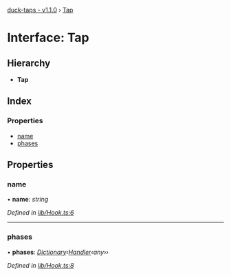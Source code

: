 [duck-taps - v1.1.0](../README.md) › [Tap](tap.md)

# Interface: Tap

## Hierarchy

* **Tap**

## Index

### Properties

* [name](tap.md#name)
* [phases](tap.md#phases)

## Properties

###  name

• **name**: *string*

*Defined in [lib/Hook.ts:6](https://github.com/JonasKruckenberg/duck-taps/blob/bf28a82/lib/Hook.ts#L6)*

___

###  phases

• **phases**: *[Dictionary](dictionary.md)‹[Handler](../README.md#handler)‹any››*

*Defined in [lib/Hook.ts:8](https://github.com/JonasKruckenberg/duck-taps/blob/bf28a82/lib/Hook.ts#L8)*
